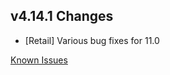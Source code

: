 ## v4.14.1 Changes

* [Retail] Various bug fixes for 11.0

[Known Issues](https://support.tradeskillmaster.com/en_US/known_issues)

